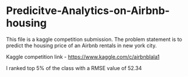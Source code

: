 # Predicitve-Analytics-on-Airbnb-housing

This file is a kaggle competition submission. The problem statement is to predict the housing price of an Airbnb rentals in new york city.

Kaggle competition link - https://www.kaggle.com/c/airbnblala1

I ranked top 5% of the class with a RMSE value of 52.34

